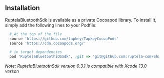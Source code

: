 ## Installation

RuptelaBluetoothSdk is available as a private Cocoapod library. To install
it, simply add the following lines to your Podfile:

```ruby
  # At the top of the file 
  source 'https://github.com/tapkey/TapkeyCocoaPods'
  source 'https://cdn.cocoapods.org/'

  # in target dependencies
  pod 'RuptelaBluetoothiOSSdk', :git => 'git@github.com:ruptela-com/SharedMobilitySDK.git', :tag => '0.3.1'
```

_Note: RuptelaBluetoothSdk version 0.3.1 is compatible with Xcode 13.0 verson_
